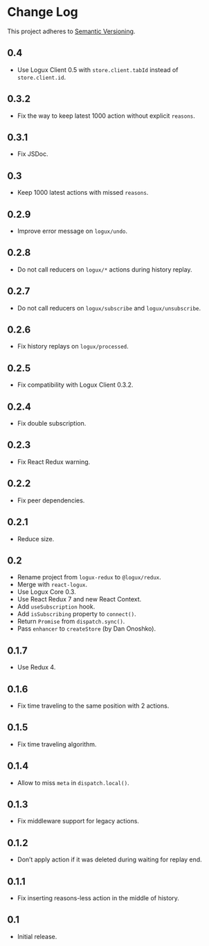 # Change Log
This project adheres to [Semantic Versioning](http://semver.org/).

## 0.4
* Use Logux Client 0.5 with `store.client.tabId` instead of `store.client.id`.

## 0.3.2
* Fix the way to keep latest 1000 action without explicit `reasons`.

## 0.3.1
* Fix JSDoc.

## 0.3
* Keep 1000 latest actions with missed `reasons`.

## 0.2.9
* Improve error message on `logux/undo`.

## 0.2.8
* Do not call reducers on `logux/*` actions during history replay.

## 0.2.7
* Do not call reducers on `logux/subscribe` and `logux/unsubscribe`.

## 0.2.6
* Fix history replays on `logux/processed`.

## 0.2.5
* Fix compatibility with Logux Client 0.3.2.

## 0.2.4
* Fix double subscription.

## 0.2.3
* Fix React Redux warning.

## 0.2.2
* Fix peer dependencies.

## 0.2.1
* Reduce size.

## 0.2
* Rename project from `logux-redux` to `@logux/redux`.
* Merge with `react-logux`.
* Use Logux Core 0.3.
* Use React Redux 7 and new React Context.
* Add `useSubscription` hook.
* Add `isSubscribing` property to `connect()`.
* Return `Promise` from `dispatch.sync()`.
* Pass `enhancer` to `createStore` (by Dan Onoshko).

## 0.1.7
* Use Redux 4.

## 0.1.6
* Fix time traveling to the same position with 2 actions.

## 0.1.5
* Fix time traveling algorithm.

## 0.1.4
* Allow to miss `meta` in `dispatch.local()`.

## 0.1.3
* Fix middleware support for legacy actions.

## 0.1.2
* Don’t apply action if it was deleted during waiting for replay end.

## 0.1.1
* Fix inserting reasons-less action in the middle of history.

## 0.1
* Initial release.
